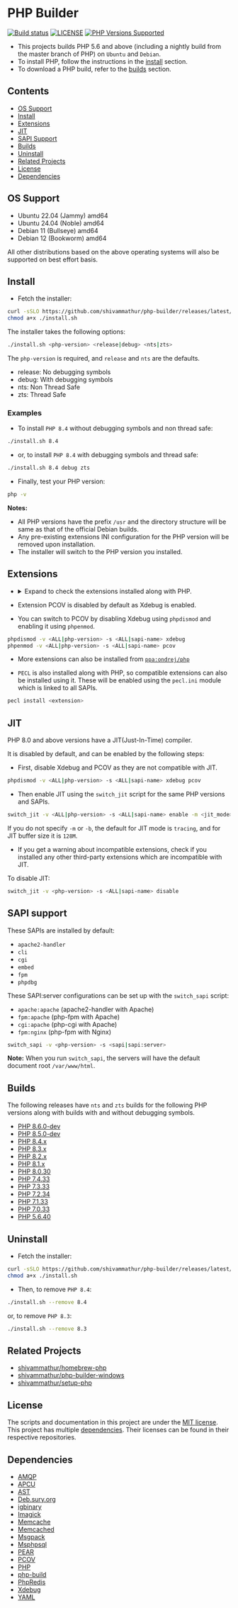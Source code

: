 # PHP Builder

<a href="https://github.com/shivammathur/php-builder" title="PHP Builder"><img alt="Build status" src="https://github.com/shivammathur/php-builder/workflows/Build%20PHP/badge.svg"></a>
<a href="https://github.com/shivammathur/php-builder/blob/main/LICENSE" title="license"><img alt="LICENSE" src="https://img.shields.io/badge/license-MIT-428f7e.svg"></a>
<a href="https://github.com/shivammathur/php-builder/tree/main/builds" title="builds"><img alt="PHP Versions Supported" src="https://img.shields.io/badge/php-5.6 to 8.6-8892BF.svg"></a>

- This projects builds PHP 5.6 and above (including a nightly build from the master branch of PHP) on `Ubuntu` and `Debian`.
- To install PHP, follow the instructions in the [install](#install) section.
- To download a PHP build, refer to the [builds](#Builds) section.

## Contents

- [OS Support](#os-support)
- [Install](#install)
- [Extensions](#extensions)
- [JIT](#jit)
- [SAPI Support](#sapi-support)
- [Builds](#builds)
- [Uninstall](#uninstall)
- [Related Projects](#related-projects)
- [License](#license)
- [Dependencies](#dependencies)

## OS Support

- Ubuntu 22.04 (Jammy) amd64
- Ubuntu 24.04 (Noble) amd64
- Debian 11 (Bullseye) amd64
- Debian 12 (Bookworm) amd64

All other distributions based on the above operating systems will also be supported on best effort basis.

## Install

- Fetch the installer:

```bash
curl -sSLO https://github.com/shivammathur/php-builder/releases/latest/download/install.sh
chmod a+x ./install.sh
```

The installer takes the following options:
```bash
./install.sh <php-version> <release|debug> <nts|zts>
```

The `php-version` is required, and `release` and `nts` are the defaults. 

- release: No debugging symbols
- debug: With debugging symbols
- nts: Non Thread Safe
- zts: Thread Safe

### Examples

- To install `PHP 8.4` without debugging symbols and non thread safe:

```bash
./install.sh 8.4
```

- or, to install `PHP 8.4` with debugging symbols and thread safe:

```bash
./install.sh 8.4 debug zts
```

- Finally, test your PHP version:

```bash
php -v
```

**Notes:**

- All PHP versions have the prefix `/usr` and the directory structure will be same as that of the official Debian builds.
- Any pre-existing extensions INI configuration for the PHP version will be removed upon installation.
- The installer will switch to the PHP version you installed.


## Extensions

<ul><li><details>
  <summary>Expand to check the extensions installed along with PHP.</summary>
  <br>

`amqp`, `apcu`, `ast`, `bcmath`, `bz2`, `calendar`, `Core`, `ctype`, `curl`, `date`, `dba`, `dom`, `ds`, `enchant`, `exif`, `FFI`, `fileinfo`, `filter`, `ftp`, `gd`, `gettext`, `gmp`, `hash`, `iconv`, `igbinary`, `imagick`, `imap`, `intl`, `json`, `ldap`, `libxml`, `mbstring`, `memcache`, `memcached`, `mongodb`, `msgpack`, `mysqli`, `mysqlnd`, `odbc`, `openssl`, `pcntl`, `pcov`, `pcre`, `PDO`, `pdo_dblib`, `PDO_Firebird`, `pdo_mysql`, `PDO_ODBC`, `pdo_pgsql`, `pdo_sqlite`, `pdo_sqlsrv`, `pgsql`, `Phar`, `posix`, `pspell`, `readline`, `redis`, `Reflection`, `session`, `shmop`, `SimpleXML`, `soap`, `sockets`, `sodium`, `SPL`, `sqlite3`, `sqlsrv`, `standard`, `sysvmsg`, `sysvsem`, `sysvshm`, `tidy`, `tokenizer`, `xdebug`, `xml`, `xmlreader`, `xmlwriter`, `xsl`, `zip`, `zlib`, `Xdebug`, `Zend OPcache`

</details></li></ul>

- Extension PCOV is disabled by default as Xdebug is enabled.

- You can switch to PCOV by disabling Xdebug using `phpdismod` and enabling it using `phpenmod`.

```bash
phpdismod -v <ALL|php-version> -s <ALL|sapi-name> xdebug
phpenmod -v <ALL|php-version> -s <ALL|sapi-name> pcov
```

- More extensions can also be installed from [`ppa:ondrej/php`](https://launchpad.net/~ondrej/+archive/ubuntu/php)

- `PECL` is also installed along with PHP, so compatible extensions can also be installed using it. These will be enabled using the `pecl.ini` module which is linked to all SAPIs.

```bash
pecl install <extension>
```

## JIT

PHP 8.0 and above versions have a JIT(Just-In-Time) compiler.

It is disabled by default, and can be enabled by the following steps:

- First, disable Xdebug and PCOV as they are not compatible with JIT.

```bash
phpdismod -v <ALL|php-version> -s <ALL|sapi-name> xdebug pcov
```

- Then enable JIT using the `switch_jit` script for the same PHP versions and SAPIs.

```bash
switch_jit -v <ALL|php-version> -s <ALL|sapi-name> enable -m <jit_mode> -b <jit_buffer_size>
```

If you do not specify `-m` or `-b`, the default for JIT mode is `tracing`, and for JIT buffer size it is `128M`.

- If you get a warning about incompatible extensions, check if you installed any other third-party extensions which are incompatible with JIT.

To disable JIT:

```bash
switch_jit -v <php-version> -s <ALL|sapi-name> disable
```

## SAPI support

These SAPIs are installed by default:

- `apache2-handler`
- `cli`
- `cgi`
- `embed`
- `fpm`
- `phpdbg`

These SAPI:server configurations can be set up with the `switch_sapi` script:

- `apache:apache` (apache2-handler with Apache)
- `fpm:apache` (php-fpm with Apache)
- `cgi:apache` (php-cgi with Apache)
- `fpm:nginx` (php-fpm with Nginx)

```bash
switch_sapi -v <php-version> -s <sapi|sapi:server>
```

**Note:** When you run `switch_sapi`, the servers will have the default document root `/var/www/html`.

## Builds

The following releases have `nts` and `zts` builds for the following PHP versions along with builds with and without debugging symbols.

- [PHP 8.6.0-dev](https://github.com/shivammathur/php-builder/releases/tag/8.6)
- [PHP 8.5.0-dev](https://github.com/shivammathur/php-builder/releases/tag/8.5)
- [PHP 8.4.x](https://github.com/shivammathur/php-builder/releases/tag/8.4)
- [PHP 8.3.x](https://github.com/shivammathur/php-builder/releases/tag/8.3)
- [PHP 8.2.x](https://github.com/shivammathur/php-builder/releases/tag/8.2)
- [PHP 8.1.x](https://github.com/shivammathur/php-builder/releases/tag/8.1)
- [PHP 8.0.30](https://github.com/shivammathur/php-builder/releases/tag/8.0)
- [PHP 7.4.33](https://github.com/shivammathur/php-builder/releases/tag/7.4)
- [PHP 7.3.33](https://github.com/shivammathur/php-builder/releases/tag/7.3)
- [PHP 7.2.34](https://github.com/shivammathur/php-builder/releases/tag/7.2)
- [PHP 7.1.33](https://github.com/shivammathur/php-builder/releases/tag/7.1)
- [PHP 7.0.33](https://github.com/shivammathur/php-builder/releases/tag/7.0)
- [PHP 5.6.40](https://github.com/shivammathur/php-builder/releases/tag/5.6)

## Uninstall

- Fetch the installer:

```bash
curl -sSLO https://github.com/shivammathur/php-builder/releases/latest/download/install.sh
chmod a+x ./install.sh
```

- Then, to remove `PHP 8.4`:

```bash
./install.sh --remove 8.4
```

or, to remove `PHP 8.3`:

```bash
./install.sh --remove 8.3
```

## Related Projects
- [shivammathur/homebrew-php](https://github.com/shivammathur/homebrew-php)
- [shivammathur/php-builder-windows](https://github.com/shivammathur/php-builder-windows)
- [shivammathur/setup-php](https://github.com/shivammathur/setup-php)

## License

The scripts and documentation in this project are under the [MIT license](LICENSE). This project has multiple [dependencies](#dependencies). Their licenses can be found in their respective repositories.

## Dependencies

- [AMQP](https://github.com/php-amqp/php-amqp "AMQP PHP Extension")
- [APCU](https://github.com/krakjoe/apcu "APCU PHP Extension")
- [AST](https://github.com/nikic/php-ast "AST PHP Extension")
- [Deb.sury.org](https://github.com/oerdnj/deb.sury.org "PHP packaging for Ubuntu and Debian")
- [igbinary](https://github.com/igbinary/igbinary "Igbinary PHP Extension")
- [Imagick](https://github.com/Imagick/imagick "Imagick PHP Extension")
- [Memcache](https://github.com/websupport-sk/pecl-memcache "Memcache PHP Extension")
- [Memcached](https://github.com/php-memcached-dev/php-memcached "Memcached PHP Extension")
- [Msgpack](https://github.com/msgpack/msgpack-php "Msgpack PHP Extension")
- [Msphpsql](https://github.com/microsoft/msphpsql "Sqlsrv and pdo_sqlsrv extensions")
- [PEAR](https://github.com/pear/pear-core "PEAR PHP extension installer")
- [PCOV](https://github.com/krakjoe/pcov "PCOV PHP Extension")
- [PHP](https://github.com/php/php-src "PHP Upstream project")
- [php-build](https://github.com/php-build/php-build "php-build project")
- [PhpRedis](https://github.com/phpredis/phpredis "Redis PHP Extension")
- [Xdebug](https://github.com/xdebug/xdebug "Xdebug PHP Extension")
- [YAML](https://github.com/php/pecl-file_formats-yaml "YAML PHP Extension")
